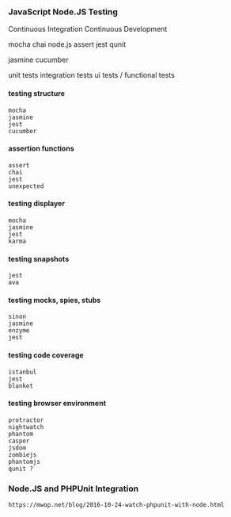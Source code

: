 ### JavaScript Node.JS Testing

Continuous Integration
Continuous Development

mocha
chai
node.js assert
jest
qunit


jasmine
cucumber

unit tests
integration tests
ui tests / functional tests

#### testing structure
    mocha
    jasmine
    jest
    cucumber
#### assertion functions
    assert
    chai
    jest
    unexpected
#### testing displayer
    mocha
    jasmine
    jest
    karma
#### testing snapshots
    jest
    ava
#### testing mocks, spies, stubs
    sinon
    jasmine
    enzyme
    jest
#### testing code coverage
    istanbul
    jest
    blanket
#### testing browser environment
    protractor
    nightwatch
    phantom
    casper
    jsdom
    zombiejs
    phantomjs
    qunit ?

### Node.JS and PHPUnit Integration
    https://mwop.net/blog/2016-10-24-watch-phpunit-with-node.html
